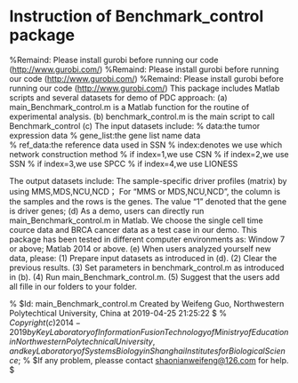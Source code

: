 # Instruction of Benchmark_control package
%Remaind: Please install gurobi before running our code (http://www.gurobi.com/)
%Remaind: Please install gurobi before running our code (http://www.gurobi.com/)
%Remaind: Please install gurobi before running our code (http://www.gurobi.com/)
This package includes Matlab scripts and several datasets for demo of PDC approach:
(a)	main_Benchmark_control.m is a Matlab function for the routine of experimental analysis.
(b)  benchmark_control.m is the main script to call Benchmark_control
(c)  The input datasets include:
%         data:the tumor expression data
%         gene_list:the gene list name data  
%         ref_data:the reference data used in SSN
%         index:denotes we use which network construction method 
%               if index=1,we use CSN
%               if index=2,we use SSN
%               if index=3,we use SPCC
%               if index=4,we use LIONESS

The output datasets include:
The sample-specific driver profiles (matrix) by using MMS,MDS,NCU,NCD；
For “MMS or MDS,NCU,NCD”, the column is the samples and the rows is the genes. The value “1” denoted that the gene is driver genes; 
(d) As a demo, users can directly run main_Benchmark_control.m in Matlab. We choose the single cell time cource data and BRCA cancer data as a test case in our demo. This package has been tested in different computer environments as: Window 7 or above; Matlab 2014 or above.
(e) When users analyzed yourself new data, please:
   (1) Prepare input datasets as introduced in (d).
   (2) Clear the previous results.
   (3) Set parameters in benchmark_control.m as introduced in (b).
   (4) Run main_Benchmark_control.m.
   (5) Suggest that the users add all fille in our folders to your folder.

%   $Id: main_Benchmark_control.m Created  by Weifeng Guo, Northwestern Polytechtical University, China at 2019-04-25 21:25:22  $
%   $Copyright (c) 2014-2019 by Key Laboratory of Information Fusion Technology of Ministry of Education in Northwestern Polytechnical University, and key Laboratory of Systems Biology in Shanghai Institutes for Biological Science$; 
%   $If any problem, pleasse contact shaonianweifeng@126.com for help. $
